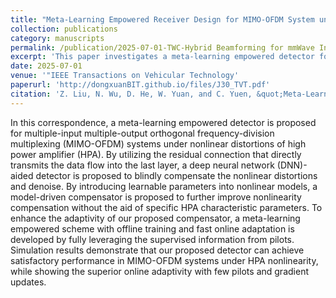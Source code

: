 ```yaml
---
title: "Meta-Learning Empowered Receiver Design for MIMO-OFDM System under HPA Nonlinearity"
collection: publications
category: manuscripts
permalink: /publication/2025-07-01-TWC-Hybrid Beamforming for mmWave Integrated Sensing and Communication with Multi-static Cooperative Localization-number-29
excerpt: 'This paper investigates a meta-learning empowered detector for multiple-input multiple-output orthogonal frequency-division multiplexing (MIMO-OFDM) systems under nonlinear distortions of high power amplifier (HPA).'
date: 2025-07-01
venue: '"IEEE Transactions on Vehicular Technology'
paperurl: 'http://dongxuanBIT.github.io/files/J30_TVT.pdf'
citation: 'Z. Liu, N. Wu, D. He, W. Yuan, and C. Yuen, &quot;Meta-Learning Empowered Receiver Design for MIMO-OFDM System under HPA Nonlinearity,&quot; <i>IEEE Trans. Veh. Technol.</i>, Early Access, Jul. 2025.'
---
```


In this correspondence, a meta-learning empowered detector is proposed for multiple-input multiple-output orthogonal frequency-division multiplexing (MIMO-OFDM) systems under nonlinear distortions of high power amplifier (HPA). By utilizing the residual connection that directly transmits the data flow into the last layer, a deep neural network (DNN)-aided detector is proposed to blindly compensate the nonlinear distortions and denoise. By introducing learnable parameters into nonlinear models, a model-driven compensator is proposed to further improve nonlinearity compensation without the aid of specific HPA characteristic parameters. To enhance the adaptivity of our proposed compensator, a meta-learning empowered scheme with offline training and fast online adaptation is developed by fully leveraging the supervised information from pilots. Simulation results demonstrate that our proposed detector can achieve satisfactory performance in MIMO-OFDM systems under HPA nonlinearity, while showing the superior online adaptivity with few pilots and gradient updates.
